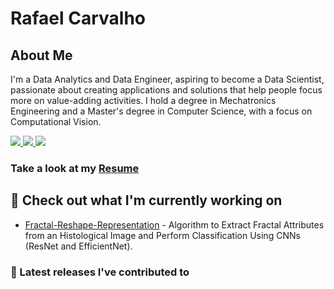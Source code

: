 # Rafael Carvalho
## About Me 
I'm a Data Analytics and Data Engineer, aspiring to become a Data Scientist, passionate about creating applications and solutions that help people focus more on value-adding activities. I hold a degree in Mechatronics Engineering and a Master's degree in Computer Science, with a focus on Computational Vision.

[<img src="https://img.shields.io/badge/Gmail-D14836?style=for-the-badge&logo=gmail&logoColor=white" /> ](mailto:carvarafael@gmail.com)     [<img src="https://img.shields.io/badge/LinkedIn-0077B5?style=for-the-badge&logo=linkedin&logoColor=white" /> ](https://www.linkedin.com/in/rafaelhocarvalho/) [<img src="https://img.shields.io/badge/GitHub-100000?style=for-the-badge&logo=github&logoColor=white" /> ](https://github.com/Carvarafael) 

### Take a look at my [Resume](https://github.com/Carvarafael/Rafael-Carvalho-Portifolio/blob/main/Resume%20Rafael%20Carvalho.pdf)

## 👷 Check out what I'm currently working on

- [Fractal-Reshape-Representation](https://github.com/Carvarafael/Fractal-Reshape-representation) - Algorithm to Extract Fractal Attributes from an Histological Image and Perform Classification Using CNNs (ResNet and EfficientNet).


### 🔭 Latest releases I've contributed to
